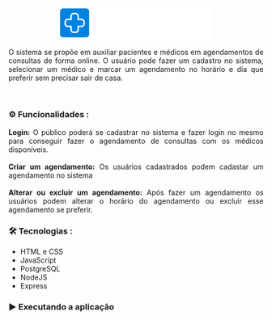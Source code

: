 <p align="center">
  <img src="./view/HeaderFooter/logo.png" alt="Logo Medicine" width="300">
</p>


<p align="justify">
  O sistema se propõe em auxiliar pacientes e médicos em agendamentos de consultas de forma online. O usuário pode fazer um cadastro no sistema, selecionar um médico  e marcar um agendamento no horário e dia que preferir sem precisar sair de casa.
</p>
<br>

### ⚙️ Funcionalidades :
<p align="justify">
  <strong>Login:</strong> O público poderá se cadastrar no sistema e fazer login no mesmo para conseguir fazer o agendamento de consultas com os médicos disponíveis. 
  <br>
  <br>
  <strong>Criar um agendamento:</strong> Os usuários cadastrados podem cadastar um agendamento no sistema 
  <br>
  <br>
  <strong>Alterar ou excluir um agendamento:</strong> Após fazer um agendamento os usuários podem alterar o horário do agendamento ou excluir esse agendamento se preferir.
  <br>
</p>

### 🛠 Tecnologias :
- HTML e CSS
- JavaScript
- PostgreSQL
- NodeJS
- Express

### ▶️ Executando a aplicação

